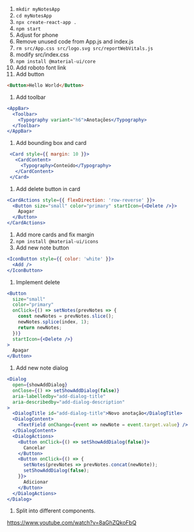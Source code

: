 1. `mkdir myNotesApp`
1. `cd myNotesApp`
1. `npx create-react-app .`
1. `npm start`
1. Adjust for phone
1. Remove unused code from App.js and index.js
1. `rm src/App.css src/logo.svg src/reportWebVitals.js`
1. modify src/index.css
1. `npm install @material-ui/core`
1. Add roboto font link
1. Add button 
```html
<Button>Hello World</Button>
```
1. Add toolbar 
```jsx
<AppBar>
  <Toolbar>
    <Typography variant="h6">Anotações</Typography>
  </Toolbar>
</AppBar>
```
1. Add bounding box and card
```jsx
 <Card style={{ margin: 10 }}>
   <CardContent>
     <Typography>Conteúdo</Typography>
   </CardContent>
 </Card>
```
1. Add delete button in card
```jsx
<CardActions style={{ flexDirection: 'row-reverse' }}>
  <Button size="small" color="primary" startIcon={<Delete />}>
    Apagar
  </Button>
</CardActions>
```
1. Add more cards and fix margin
1. `npm install @material-ui/icons`
1. Add new note button
```jsx
<IconButton style={{ color: 'white' }}>
  <Add />
</IconButton>
```
1. Implement delete
```jsx
<Button
  size="small"
  color="primary"
  onClick={() => setNotes(prevNotes => {
    const newNotes = prevNotes.slice();
    newNotes.splice(index, 1);
    return newNotes;
  })}
  startIcon={<Delete />}
>
  Apagar
</Button>
```
1. Add new note dialog
```jsx
<Dialog
  open={showAddDialog}
  onClose={() => setShowAddDialog(false)}
  aria-labelledby="add-dialog-title"
  aria-describedby="add-dialog-description"
>
  <DialogTitle id="add-dialog-title">Novo anotação</DialogTitle>
  <DialogContent>
    <TextField onChange={event => newNote = event.target.value} />
  </DialogContent>
  <DialogActions>
    <Button onClick={() => setShowAddDialog(false)}>
      Cancelar
    </Button>
    <Button onClick={() => {
      setNotes(prevNotes => prevNotes.concat(newNote));
      setShowAddDialog(false);
    }}>
      Adicionar
    </Button>
  </DialogActions>
</Dialog>
```
1. Split into different components.

https://www.youtube.com/watch?v=8aGhZQkoFbQ
